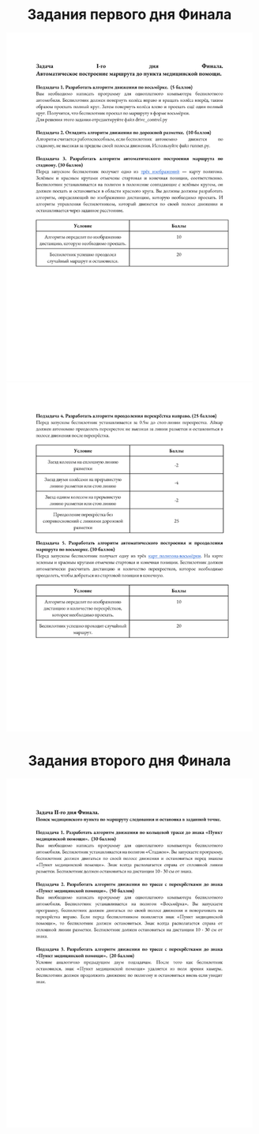 <h1 align="center">Задания первого дня Финала</h1>
<p align="center">
  <img src="../assets/Задача I-го дня Финала-1.png" width="500" title="Задания">
  <img src="../assets/Задача I-го дня Финала-2.png" width="500" title="Задания">
</p>

<h1 align="center">Задания второго дня Финала</h1>
<p align="center">
  <img src="../assets/Задача II-го дня Финала-1.png" width="500" title="Задания">
</p>